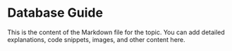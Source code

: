 # Database Guide

This is the content of the Markdown file for the topic.
You can add detailed explanations, code snippets, images, and other content here.

